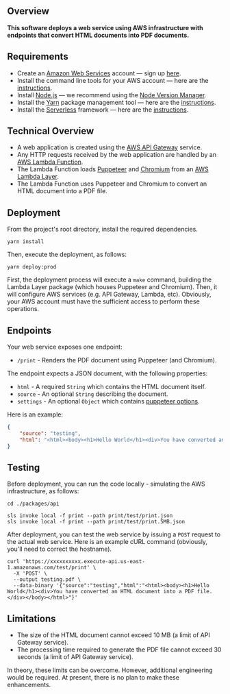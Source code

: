 ## Overview

**This software deploys a web service using AWS infrastructure with endpoints that convert HTML documents into PDF documents.**

## Requirements

* Create an [Amazon Web Services](https://aws.amazon.com/) account — sign up [here](https://portal.aws.amazon.com/billing/signup#/start).
* Install the command line tools for your AWS account — here are the [instructions](https://docs.aws.amazon.com/cli/latest/userguide/cli-chap-welcome.html).
* Install [Node.js](https://nodejs.org/en/) — we recommend using the [Node Version Manager](https://github.com/nvm-sh/nvm).
* Install the [Yarn](https://yarnpkg.com/) package management tool — here are the [instructions](https://classic.yarnpkg.com/en/docs/install).
* Install the [Serverless](https://www.serverless.com/) framework — here are the [instructions](https://www.serverless.com/framework/docs/providers/aws/guide/installation/).

## Technical Overview

* A web application is created using the [AWS API Gateway](https://aws.amazon.com/api-gateway/) service.
* Any HTTP requests received by the web application are handled by an [AWS Lambda Function](https://aws.amazon.com/lambda/).
* The Lambda Function loads [Puppeteer](https://developers.google.com/web/tools/puppeteer) and [Chromium](https://www.chromium.org/) from an [AWS Lambda Layer](https://docs.aws.amazon.com/lambda/latest/dg/configuration-layers.html).
* The Lambda Function uses Puppeteer and Chromium to convert an HTML document into a PDF file.

## Deployment

From the project's root directory, install the required dependencies.

```shell
yarn install
```

Then, execute the deployment, as follows:

```
yarn deploy:prod
```

First, the deployment process will execute a `make` command, building the Lambda Layer package (which houses Puppeteer and Chromium). Then, it will configure AWS services (e.g. API Gateway, Lambda, etc). Obviously, your AWS account must have the sufficient access to perform these operations.

## Endpoints

Your web service exposes one endpoint:

* ```/print``` - Renders the PDF document using Puppeteer (and Chromium).

The endpoint expects a JSON document, with the following properties:

* ```html``` - A required ```String``` which contains the HTML document itself.
* ```source``` - An optional ```String``` describing the document.
* ```settings``` - An optional ```Object``` which contains [puppeteer options](https://github.com/puppeteer/puppeteer/blob/v5.2.1/docs/api.md#pagepdfoptions).

Here is an example:

```json
{
	"source": "testing",
	"html": "<html><body><h1>Hello World</h1><div>You have converted an HTML document into a PDF file.</div></body></html>"
}
```

## Testing

Before deployment, you can run the code locally - simulating the AWS infrastructure, as follows:

```shell
cd ./packages/api

sls invoke local -f print --path print/test/print.json
sls invoke local -f print --path print/test/print.5MB.json
```

After deployment, you can test the web service by issuing a ```POST``` request to the actual web service. Here is an example cURL command (obviously, you'll need to correct the hostname).

```shell
curl 'https://xxxxxxxxxx.execute-api.us-east-1.amazonaws.com/test/print' \
  -X 'POST' \
  --output testing.pdf \
  --data-binary '{"source":"testing","html":"<html><body><h1>Hello World</h1><div>You have converted an HTML document into a PDF file.</div></body></html>"}'
```

## Limitations

* The size of the HTML document cannot exceed 10 MB (a limit of API Gateway service).
* The processing time required to generate the PDF file cannot exceed 30 seconds (a limit of API Gateway service).

In theory, these limits can be overcome. However, additional engineering would be required. At present, there is no plan to make these enhancements.
